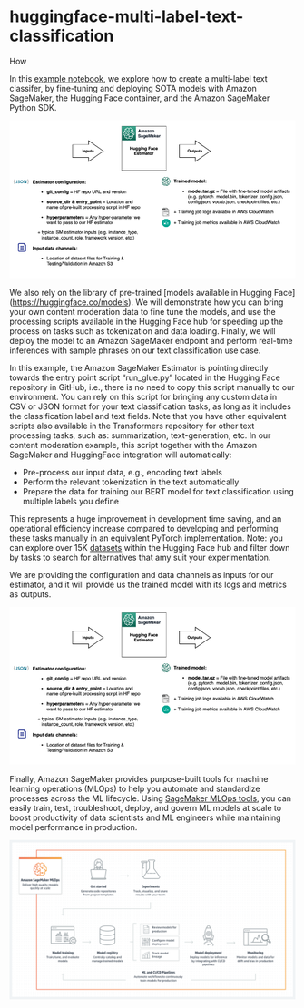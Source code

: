 # huggingface-multi-label-text-classification
How 

In this [example notebook](./hf-sagmaker-multi-label-text-classifier.ipynb), we explore how to create a multi-label text classifer, by fine-tuning and deploying SOTA models with Amazon SageMaker, the Hugging Face container, and the Amazon SageMaker Python SDK.

![](./images/hf-sagemaker-input-ouput.png)

We also rely on the library of pre-trained [models available in Hugging Face] (https://huggingface.co/models). We will demonstrate how you can bring your own content moderation data to fine tune the models, and use the processing scripts available in the Hugging Face hub for speeding up the process on tasks such as tokenization and data loading. Finally, we will deploy the model to an Amazon SageMaker endpoint and perform real-time inferences with sample phrases on our text classification use case.

In this example, the Amazon SageMaker Estimator is pointing directly towards the entry point script “run_glue.py” located in the Hugging Face repository in GitHub, i.e., there is no need to copy this script manually to our environment. You can rely on this script for bringing any custom data in CSV or JSON format for your text classification tasks, as long as it includes the classification label and text fields. Note that you have other equivalent scripts also available in the Transformers repository for other text processing tasks, such as: summarization, text-generation, etc. In our content moderation example, this script together with the Amazon SageMaker and HuggingFace integration will automatically:

* Pre-process our input data, e.g., encoding text labels
* Perform the relevant tokenization in the text automatically
* Prepare the data for training our BERT model for text classification using multiple labels you define

This represents a huge improvement in development time saving, and an operational efficiency increase compared to developing and performing these tasks manually in an equivalent PyTorch implementation. Note: you can explore over 15K [datasets](https://huggingface.co/datasets) within the Hugging Face hub and filter down by tasks to search for alternatives that amy suit your experimentation. 

We are providing the configuration and data channels as inputs for our estimator, and it will provide us the trained model with its logs and metrics as outputs.

![](./images/hf-sagemaker-input-ouput.png)

Finally, Amazon SageMaker provides purpose-built tools for machine learning operations (MLOps) to help you automate and standardize processes across the ML lifecycle. Using [SageMaker MLOps tools](https://aws.amazon.com/sagemaker/mlops/?sagemaker-data-wrangler-whats-new.sort-by=item.additionalFields.postDateTime&sagemaker-data-wrangler-whats-new.sort-order=desc), you can easily train, test, troubleshoot, deploy, and govern ML models at scale to boost productivity of data scientists and ML engineers while maintaining model performance in production.

![](./images/MLOps-workflow.png)
